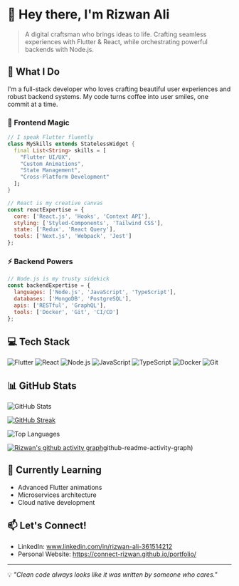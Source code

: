 # 👋 Hey there, I'm Rizwan Ali

> A digital craftsman who brings ideas to life. Crafting seamless experiences with Flutter & React, while orchestrating powerful backends with Node.js.

## 🚀 What I Do
I'm a full-stack developer who loves crafting beautiful user experiences and robust backend systems. My code turns coffee into user smiles, one commit at a time.

### 🎨 Frontend Magic
```dart
// I speak Flutter fluently
class MySkills extends StatelessWidget {
  final List<String> skills = [
    "Flutter UI/UX",
    "Custom Animations",
    "State Management",
    "Cross-Platform Development"
  ];
}
```

```javascript
// React is my creative canvas
const reactExpertise = {
  core: ['React.js', 'Hooks', 'Context API'],
  styling: ['Styled-Components', 'Tailwind CSS'],
  state: ['Redux', 'React Query'],
  tools: ['Next.js', 'Webpack', 'Jest']
};
```

### ⚡ Backend Powers
```javascript
// Node.js is my trusty sidekick
const backendExpertise = {
  languages: ['Node.js', 'JavaScript', 'TypeScript'],
  databases: ['MongoDB', 'PostgreSQL'],
  apis: ['RESTful', 'GraphQL'],
  tools: ['Docker', 'Git', 'CI/CD']
};
```

## 💻 Tech Stack
![Flutter](https://img.shields.io/badge/-Flutter-02569B?style=flat-square&logo=flutter)
![React](https://img.shields.io/badge/-React-61DAFB?style=flat-square&logo=react&logoColor=black)
![Node.js](https://img.shields.io/badge/-Nodejs-43853d?style=flat-square&logo=Node.js&logoColor=white)
![JavaScript](https://img.shields.io/badge/-JavaScript-F7DF1E?style=flat-square&logo=javascript&logoColor=black)
![TypeScript](https://img.shields.io/badge/-TypeScript-007ACC?style=flat-square&logo=typescript&logoColor=white)
![Docker](https://img.shields.io/badge/-Docker-2496ED?style=flat-square&logo=docker&logoColor=white)
![Git](https://img.shields.io/badge/-Git-F05032?style=flat-square&logo=git&logoColor=white)

## 📊 GitHub Stats

![GitHub Stats](https://github-readme-stats.vercel.app/api?username=connect-rizwan&show_icons=true&theme=dracula&count_private=true&include_all_commits=true)

[![GitHub Streak](https://github-readme-streak-stats.herokuapp.com/?user=connect-rizwan&theme=dracula)](https://git.io/streak-stats)

![Top Languages](https://github-readme-stats.vercel.app/api/top-langs/?username=connect-rizwan&layout=compact&theme=dracula&count_private=true&include_all_commits=true&langs_count=8)

[![Rizwan's github activity graph](https://github-readme-activity-graph.vercel.app/graph?username=connect-rizwan&theme=dracula)](https://github.com/ashutosh00710/github-readme-activity-graph)github-readme-activity-graph)

## 🌱 Currently Learning
- Advanced Flutter animations
- Microservices architecture
- Cloud native development

## 📫 Let's Connect!
- LinkedIn: www.linkedin.com/in/rizwan-ali-361514212
- Personal Website: https://connect-rizwan.github.io/portfolio/

---
💡 *"Clean code always looks like it was written by someone who cares."*
